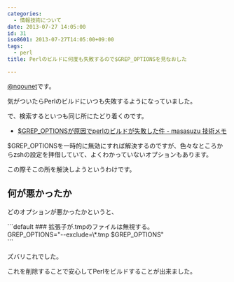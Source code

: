 ```yaml
---
categories:
  - 情報技術について
date: 2013-07-27 14:05:00
id: 31
iso8601: 2013-07-27T14:05:00+09:00
tags:
  - perl
title: Perlのビルドに何度も失敗するので$GREP_OPTIONSを見なおした

---
```


<p><a href="https://twitter.com/nqounet">@nqounet</a>です。</p> <p>気がついたらPerlのビルドにいつも失敗するようになっていました。</p> <p>で、検索するといつも同じ所にたどり着くのです。</p> <ul><li><a href="http://masasuzu.hatenablog.jp/entry/20111027/1319730973">$GREP_OPTIONSが原因でperlのビルドが失敗した件 - masasuzu 技術メモ</a></li></ul><p>$GREP_OPTIONSを一時的に無効にすれば解決するのですが、色々なところからzshの設定を拝借していて、よくわかっていないオプションもあります。</p> <p>この際そこの所を解決しようというわけです。</p> <h2>何が悪かったか</h2> <p>どのオプションが悪かったかというと、</p> ```default
### 拡張子が.tmpのファイルは無視する。<br>GREP_OPTIONS="--exclude=\*.tmp $GREP_OPTIONS"<br>
``` <p>ズバリこれでした。</p> <p>これを削除することで安心してPerlをビルドすることが出来ました。</p>    	